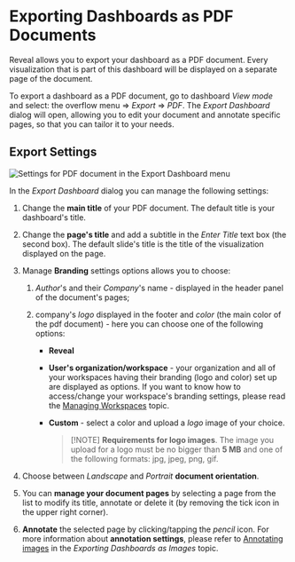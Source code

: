 # Exporting Dashboards as PDF Documents

Reveal allows you to export your dashboard as a PDF document. Every
visualization that is part of this dashboard will be displayed on a
separate page of the document.

To export a dashboard as a PDF document, go to dashboard *View mode* and
select: the overflow menu ⇒ *Export* ⇒ *PDF*. The *Export Dashboard*
dialog will open, allowing you to edit your document and annotate
specific pages, so that you can tailor it to your needs.

## Export Settings

<img src="images/export-settings-pdf.png" alt="Settings for PDF document in the Export Dashboard menu" class="responsive-img"/>

In the *Export Dashboard* dialog you can manage the following settings:

1.  Change the **main title** of your PDF document. The default title is
    your dashboard's title.

2.  Change the **page's title** and add a subtitle in the *Enter Title*
    text box (the second box). The default slide's title is the title of
    the visualization displayed on the page.

3.  Manage **Branding** settings options allows you to choose:

    1.  *Author*'s and their *Company*'s name - displayed in the header
        panel of the document's pages;

    2.  company's *logo* displayed in the footer and *color* (the main
        color of the pdf document) - here you can choose one of the
        following options:

          - **Reveal**

          - **User's organization/workspace** - your organization and all of
            your workspaces having their branding (logo and color) set up are
            displayed as options. If you want to know how to
            access/change your workspace's branding settings, please read the
            [Managing Workspaces](~/en/workspaces/managing-your-workspace.md) topic.

          - **Custom** - select a color and upload a *logo* image of your choice.

            >[!NOTE] **Requirements for logo images**. The image you upload for a logo must be no bigger than **5 MB** and one of the following formats: jpg, jpeg, png, gif.

4.  Choose between *Landscape* and *Portrait* **document orientation**.

5.  You can **manage your document pages** by selecting a page from the list to modify its title, annotate or delete it (by removing the tick icon in the upper right corner).

6.  **Annotate** the selected page by clicking/tapping the *pencil* icon. For more information about **annotation settings**, please refer to [Annotating images](export-as-images.html#annotating) in the *Exporting Dashboards as Images* topic.
